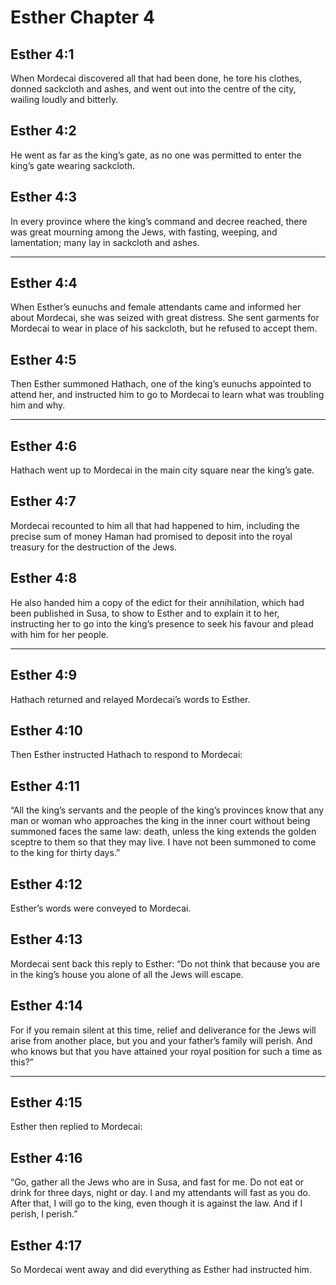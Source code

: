 # Esther Chapter 4

## Esther 4:1

When Mordecai discovered all that had been done, he tore his clothes, donned sackcloth and ashes, and went out into the centre of the city, wailing loudly and bitterly.

## Esther 4:2

He went as far as the king’s gate, as no one was permitted to enter the king’s gate wearing sackcloth.

## Esther 4:3

In every province where the king’s command and decree reached, there was great mourning among the Jews, with fasting, weeping, and lamentation; many lay in sackcloth and ashes.

---

## Esther 4:4

When Esther’s eunuchs and female attendants came and informed her about Mordecai, she was seized with great distress. She sent garments for Mordecai to wear in place of his sackcloth, but he refused to accept them.

## Esther 4:5

Then Esther summoned Hathach, one of the king’s eunuchs appointed to attend her, and instructed him to go to Mordecai to learn what was troubling him and why.

---

## Esther 4:6

Hathach went up to Mordecai in the main city square near the king’s gate.

## Esther 4:7

Mordecai recounted to him all that had happened to him, including the precise sum of money Haman had promised to deposit into the royal treasury for the destruction of the Jews.

## Esther 4:8

He also handed him a copy of the edict for their annihilation, which had been published in Susa, to show to Esther and to explain it to her, instructing her to go into the king’s presence to seek his favour and plead with him for her people.

---

## Esther 4:9

Hathach returned and relayed Mordecai’s words to Esther.

## Esther 4:10

Then Esther instructed Hathach to respond to Mordecai:

## Esther 4:11

“All the king’s servants and the people of the king’s provinces know that any man or woman who approaches the king in the inner court without being summoned faces the same law: death, unless the king extends the golden sceptre to them so that they may live. I have not been summoned to come to the king for thirty days.”

## Esther 4:12

Esther’s words were conveyed to Mordecai.

## Esther 4:13

Mordecai sent back this reply to Esther: “Do not think that because you are in the king’s house you alone of all the Jews will escape.

## Esther 4:14

For if you remain silent at this time, relief and deliverance for the Jews will arise from another place, but you and your father’s family will perish. And who knows but that you have attained your royal position for such a time as this?”

---

## Esther 4:15

Esther then replied to Mordecai:

## Esther 4:16

“Go, gather all the Jews who are in Susa, and fast for me. Do not eat or drink for three days, night or day. I and my attendants will fast as you do. After that, I will go to the king, even though it is against the law. And if I perish, I perish.”

## Esther 4:17

So Mordecai went away and did everything as Esther had instructed him.
